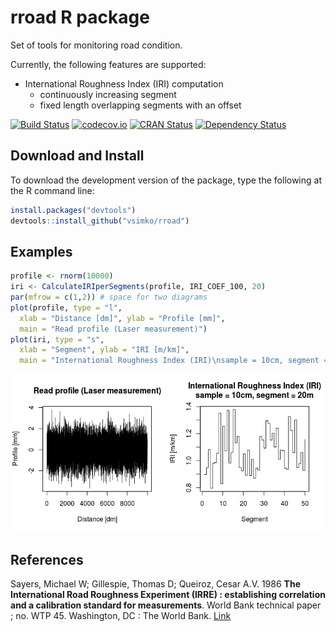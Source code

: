 <!-- README.md is generated from README.Rmd. Please edit that file -->
rroad R package
===============

Set of tools for monitoring road condition.

Currently, the following features are supported:

-   International Roughness Index (IRI) computation
    -   continuously increasing segment
    -   fixed length overlapping segments with an offset

[![Build Status](https://travis-ci.org/vsimko/rroad.svg)](https://travis-ci.org/vsimko/rroad) [![codecov.io](https://codecov.io/github/vsimko/rroad/coverage.svg?branch=master)](https://codecov.io/github/vsimko/rroad?branch=master) [![CRAN Status](http://www.r-pkg.org/badges/version/rroad)](http://cran.r-project.org/package=rroad) [![Dependency Status](https://dependencyci.com/github/vsimko/rroad/badge)](https://dependencyci.com/github/vsimko/rroad)

Download and Install
--------------------

To download the development version of the package, type the following at the R command line:

``` r
install.packages("devtools")
devtools::install_github("vsimko/rroad")
```

Examples
--------

``` r
profile <- rnorm(10000)
iri <- CalculateIRIperSegments(profile, IRI_COEF_100, 20)
par(mfrow = c(1,2)) # space for two diagrams
plot(profile, type = "l",
  xlab = "Distance [dm]", ylab = "Profile [mm]",
  main = "Read profile (Laser measurement)")
plot(iri, type = "s",
  xlab = "Segment", ylab = "IRI [m/km]",
  main = "International Roughness Index (IRI)\nsample = 10cm, segment = 20m")
```

![](vignettes/README-iri_from_random_profile-1.png)

References
----------

<a id="Sayers1986"/> Sayers, Michael W; Gillespie, Thomas D; Queiroz, Cesar A.V. 1986 **The International Road Roughness Experiment (IRRE) : establishing correlation and a calibration standard for measurements**. World Bank technical paper ; no. WTP 45. Washington, DC : The World Bank. [Link](http://documents.worldbank.org/curated/en/326081468740204115/The-International-Road-Roughness-Experiment-IRRE-establishing-correlation-and-a-calibration-standard-for-measurements)
